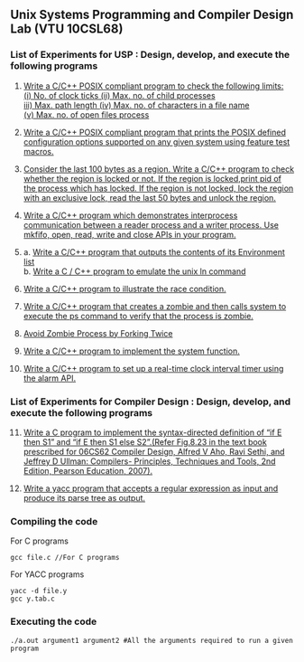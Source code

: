 ## Unix Systems Programming and Compiler Design Lab (VTU 10CSL68)

### List of Experiments for USP : Design, develop, and execute the following programs  
1.  [Write  a  C/C++  POSIX  compliant  program  to  check  the following limits:](https://raw.githubusercontent.com/Akhilsudh/10CSL68/master/1.c)    
    [(i) No. of clock ticks      (ii)  Max.  no. of  child  processes](https://raw.githubusercontent.com/Akhilsudh/10CSL68/master/1.c)        
    [iii) Max. path length       (iv) Max. no. of characters in a file name](https://raw.githubusercontent.com/Akhilsudh/10CSL68/master/1.c)      
    [(v)   Max. no. of open files process ](https://raw.githubusercontent.com/Akhilsudh/10CSL68/master/1.c)    

2.  [Write a C/C++ POSIX compliant program that prints the POSIX defined configuration options supported on any given system using feature test macros.](https://raw.githubusercontent.com/Akhilsudh/10CSL68/master/2.c)    

3. [Consider the last 100 bytes as a region. Write a C/C++  program  to check  whether  the  region  is  locked  or  not.  If  the  region  is  locked,print pid of the process which has locked. If the region is not locked, lock  the  region  with  an  exclusive  lock,  read  the  last  50  bytes  and unlock the region. ](https://raw.githubusercontent.com/Akhilsudh/10CSL68/master/3.c)

4.  [Write a C/C++ program which demonstrates interprocess communication between a reader process and a writer process.  Use mkfifo, open, read, write and close APIs in your program. ](https://raw.githubusercontent.com/Akhilsudh/10CSL68/master/4.cpp)

5.  a. [Write a C/C++ program that outputs the contents of its Environment list ](https://raw.githubusercontent.com/Akhilsudh/10CSL68/master/5a.c)    
    b. [Write a C / C++ program to emulate the unix ln command ](https://raw.githubusercontent.com/Akhilsudh/10CSL68/master/5b.c)

6.  [Write a C/C++ program to illustrate the race condition. ](https://raw.githubusercontent.com/Akhilsudh/10CSL68/master/6.c)

7.  [Write a C/C++ program that creates a zombie and then calls system to execute the ps command to verify that the process is zombie. ](https://raw.githubusercontent.com/Akhilsudh/10CSL68/master/7.c)

8.  [Avoid Zombie Process by Forking Twice](https://raw.githubusercontent.com/Akhilsudh/10CSL68/master/8.c)

9.  [Write a C/C++ program to implement the system function. ](https://raw.githubusercontent.com/Akhilsudh/10CSL68/master/9.c)

10. [Write a C/C++ program to set up a real-time clock interval timer using the alarm API. ](https://raw.githubusercontent.com/Akhilsudh/10CSL68/master/10.c)      
 
### List of Experiments for Compiler Design : Design, develop, and execute the following programs  

11. [Write a C program to implement the syntax-directed definition of “if E then S1” and “if E then S1 else S2”.(Refer Fig.8.23 in the text book prescribed for 06CS62 Compiler Design, Alfred V Aho, Ravi Sethi, and Jeffrey D Ullman: Compilers- Principles, Techniques and Tools, 2nd Edition, Pearson Education, 2007). ](https://raw.githubusercontent.com/Akhilsudh/10CSL68/master/11.c)

12. [Write a yacc program that accepts a regular expression as input and produce its parse tree as output. ](https://raw.githubusercontent.com/Akhilsudh/10CSL68/master/12.y)

### Compiling the code
For C programs
    
    gcc file.c //For C programs
    
For YACC programs

    yacc -d file.y
    gcc y.tab.c
    
### Executing the  code

    ./a.out argument1 argument2 #All the arguments required to run a given program 
